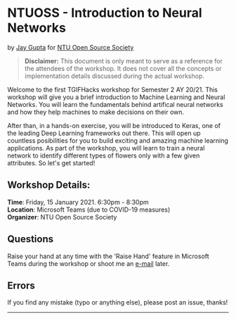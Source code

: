 # NTUOSS - Introduction to Neural Networks

by [Jay Gupta](https://github.com/guptajay) for [NTU Open Source Society](https://ntuoss.com/home)
> **Disclaimer:** This document is only meant to serve as a reference for the attendees of the workshop. It does not cover all the concepts or implementation details discussed during the actual workshop.

Welcome to the first TGIFHacks workshop for Semester 2 AY 20/21. This workshop will give you a brief introduction to Machine Learning and Neural Networks. You will learn the fundamentals behind artifical neural networks and how they help machines to make decisions on their own.

After than, in a hands-on exercise, you will be introduced to Keras, one of the leading Deep Learning frameworks out there. This will open up countless posibilities for you to build exciting and amazing machine learning applications. As part of the workshop, you will learn to train a neural network to identify different types of flowers only with a few given attributes. So let's get started!

## Workshop Details:
**Time**: Friday, 15 January 2021. 6:30pm - 8:30pm  
**Location**: Microsoft Teams (due to COVID-19 measures)  
**Organizer**: NTU Open Source Society

## Questions

Raise your hand at any time with the 'Raise Hand' feature in Microsoft Teams during the workshop or shoot me an [e-mail](mailto:jay002@e.ntu.edu.sg) later.

## Errors

If you find any mistake (typo or anything else), please post an issue, thanks!

***


